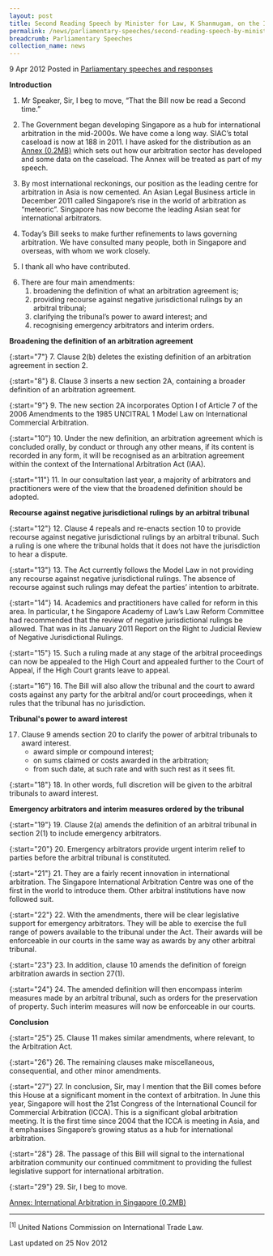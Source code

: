 ```yaml
---
layout: post
title: Second Reading Speech by Minister for Law, K Shanmugam, on the International Arbitration (Amendment) Bill
permalink: /news/parliamentary-speeches/second-reading-speech-by-minister-for-law-k-shanmugam-on-the-international-arbitration-amendment
breadcrumb: Parliamentary Speeches
collection_name: news
---
```


9 Apr 2012 Posted in [Parliamentary speeches and responses](/news/parliamentary-speeches)

**Introduction**

1. Mr Speaker, Sir, I beg to move, “That the Bill now be read a Second time.”

2. The Government began developing Singapore as a hub for international arbitration in the mid-2000s. We have come a long way. SIAC’s total caseload is now at 188 in 2011. I have asked for the distribution as an [Annex (0.2MB)](/files/news/parliamentary-speeches/2012/04/linkclick7460.pdf) which sets out how our arbitration sector has developed and some data on the caseload. The Annex will be treated as part of my speech.

3. By most international reckonings, our position as the leading centre for arbitration in Asia is now cemented. An Asian Legal Business article in December 2011 called Singapore’s rise in the world of arbitration as “meteoric”. Singapore has now become the leading Asian seat for international arbitrators.

4. Today’s Bill seeks to make further refinements to laws governing arbitration. We have consulted many people, both in Singapore and overseas, with whom we work closely.

5. I thank all who have contributed.


<ol start="6">
<li>There are four main amendments:

<ol>
<li>broadening the definition of what an arbitration agreement is;</li>
<li>providing recourse against negative jurisdictional rulings by an arbitral tribunal;</li>
<li>clarifying the tribunal’s power to award interest; and</li>
<li>recognising emergency arbitrators and interim orders.</li>

</ol>
</li>
</ol>


**Broadening the definition of an arbitration agreement**

{:start="7"}
7. Clause 2(b) deletes the existing definition of an arbitration agreement in section 2.

{:start="8"}
8. Clause 3 inserts a new section 2A, containing a broader definition of an arbitration agreement.

{:start="9"}
9. The new section 2A incorporates Option I of Article 7 of the 2006 Amendments to the 1985 UNCITRAL 1 Model Law on International Commercial Arbitration.

{:start="10"}
10. Under the new definition, an arbitration agreement which is concluded orally, by conduct or through any other means, if its content is recorded in any form, it will be recognised as an arbitration agreement within the context of the International Arbitration Act (IAA).

{:start="11"}
11. In our consultation last year, a majority of arbitrators and practitioners were of the view that the broadened definition should be adopted.


**Recourse against negative jurisdictional rulings by an arbitral tribunal**

{:start="12"}
12. Clause 4 repeals and re-enacts section 10 to provide recourse against negative jurisdictional rulings by an arbitral tribunal. Such a ruling is one where the tribunal holds that it does not have the jurisdiction to hear a dispute.

{:start="13"}
13. The Act currently follows the Model Law in not providing any recourse against negative jurisdictional rulings. The absence of recourse against such rulings may defeat the parties’ intention to arbitrate.

{:start="14"}
14. Academics and practitioners have called for reform in this area. In particular, t he Singapore Academy of Law’s Law Reform Committee had recommended that the review of negative jurisdictional rulings be allowed. That was in its January 2011 Report on the Right to Judicial Review of Negative Jurisdictional Rulings.

{:start="15"}
15. Such a ruling made at any stage of the arbitral proceedings can now be appealed to the High Court and appealed further to the Court of Appeal, if the High Court grants leave to appeal.

{:start="16"}
16. The Bill will also allow the tribunal and the court to award costs against any party for the arbitral and/or court proceedings, when it rules that the tribunal has no jurisdiction.


**Tribunal's power to award interest**

<ol start="17">
<li>Clause 9 amends section 20 to clarify the power of arbitral tribunals to award interest.

<ul>

<li>award simple or compound interest;</li>
<li>on sums claimed or costs awarded in the arbitration;</li>
<li> from such date, at such rate and with such rest as it sees fit.</li>
</ul>

</li>
</ol>


{:start="18"}
18. In other words, full discretion will be given to the arbitral tribunals to award interest.


**Emergency arbitrators and interim measures ordered by the tribunal**

{:start="19"}
19. Clause 2(a) amends the definition of an arbitral tribunal in section 2(1) to include emergency arbitrators.

{:start="20"}
20. Emergency arbitrators provide urgent interim relief to parties before the arbitral tribunal is constituted.

{:start="21"}
21. They are a fairly recent innovation in international arbitration. The Singapore International Arbitration Centre was one of the first in the world to introduce them. Other arbitral institutions have now followed suit.

{:start="22"}
22. With the amendments, there will be clear legislative support for emergency arbitrators. They will be able to exercise the full range of powers available to the tribunal under the Act. Their awards will be enforceable in our courts in the same way as awards by any other arbitral tribunal.

{:start="23"}
23. In addition, clause 10 amends the definition of foreign arbitration awards in section 27(1).

{:start="24"}
24. The amended definition will then encompass interim measures made by an arbitral tribunal, such as orders for the preservation of property. Such interim measures will now be enforceable in our courts.

**Conclusion**

{:start="25"}
25. Clause 11 makes similar amendments, where relevant, to the Arbitration Act.

{:start="26"}
26. The remaining clauses make miscellaneous, consequential, and other minor amendments.

{:start="27"}
27. In conclusion, Sir, may I mention that the Bill comes before this House at a significant moment in the context of arbitration. In June this year, Singapore will host the 21st Congress of the International Council for Commercial Arbitration (ICCA). This is a significant global arbitration meeting. It is the first time since 2004 that the ICCA is meeting in Asia, and it emphasises Singapore’s growing status as a hub for international arbitration.

{:start="28"}
28. The passage of this Bill will signal to the international arbitration community our continued commitment to providing the fullest legislative support for international arbitration.

{:start="29"}
29. Sir, I beg to move.

[Annex: International Arbitration in Singapore (0.2MB)](/files/news/parliamentary-speeches/2012/04/linkclick7460.pdf)

---

<sup>[1]</sup>  United Nations Commission on International Trade Law.


<p class="right-side-updated">Last updated on 25 Nov 2012</p>


